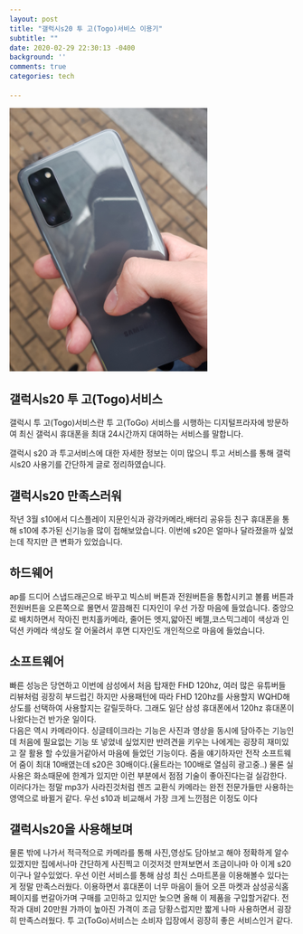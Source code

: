 ```yaml
---
layout: post
title: "갤럭시s20 투 고(Togo)서비스 이용기"
subtitle: ""
date: 2020-02-29 22:30:13 -0400
background: ''
comments: true
categories: tech

---
```


<img src="https://raw.githubusercontent.com/taehoonoh/taehoonoh.github.io/master/img/posts/s20.jpg" width="350px">

## 갤럭시s20 투 고(Togo)서비스

갤럭시 투 고(Togo)서비스란 투 고(ToGo) 서비스를 시행하는 디지털프라자에 방문하여 최신 갤럭시 휴대폰을 최대 24시간까지 대여하는 서비스를 말합니다.

갤럭시 s20 과 투고서비스에 대한 자세한 정보는 이미 많으니 투고 서비스를 통해 갤럭시s20 사용기를 간단하게 글로 정리하였습니다.

## 갤럭시s20 만족스러워

 작년 3월 s10에서 디스플레이 지문인식과 광각카메라,배터리 공유등 친구 휴대폰을 통해 s10에 추가된 신기능을 많이 접해보았습니다. 이번에 s20은 얼마나 달라졌을까 싶었는데 작지만 큰 변화가 있었습니다. 

## 하드웨어

 ap를 드디어 스냅드래곤으로 바꾸고 빅스비 버튼과 전원버튼을 통합시키고 볼륨 버튼과 전원버튼을 오른쪽으로 몰면서 깔끔해진 디자인이 우선 가장 마음에 들었습니다. 중앙으로 배치하면서 작아진 펀치홀카메라, 줄어든 엣지,얇아진 베젤,코스믹그레이 색상과 인덕션 카메라 색상도 잘 어울려서 후면 디자인도 개인적으로 마음에 들었습니다.

## 소프트웨어

빠른 성능은 당연하고 이번에 삼성에서 처음 탑재한 FHD 120hz, 여러 많은 유튜버들 리뷰처럼 굉장히 부드럽긴 하지만 사용패턴에 따라 FHD 120hz를 사용할지 WQHD해상도를 선택하여 사용할지는 갈릴듯하다. 그래도 일단 삼성 휴대폰에서 120hz 휴대폰이 나왔다는건 반가운 일이다.   
다음은 역시 카메라이다. 싱글테이크라는 기능은 사진과 영상을 동시에 담아주는 기능인데 처음에 필요없는 기능 또 넣었네 싶었지만 반려견을 키우는 나에게는 굉장히 재미있고 잘 활용 할 수있을거같아서 마음에 들었던 기능이다. 줌을 얘기하자만 전작 소프트웨어 줌이 최대 10배였는데 s20은 30배이다.(울트라는 100배로 열심히 광고중..) 물론 실사용은 화소때문에 한계가 있지만 이런 부분에서 점점 기술이 좋아진다는걸 실감한다. 이러다가는 정말 mp3가 사라진것처럼 렌즈 교환식 카메라는 완전 전문가들만 사용하는 영역으로 바뀔거 같다. 우선 s10과 비교해서 가장 크게 느낀점은 이정도 이다

## 갤럭시s20을 사용해보며

물론 밖에 나가서 적극적으로 카메라를 통해 사진,영상도 담아보고 해야 정확하게 알수 있겠지만 집에서나마 간단하게 사진찍고 이것저것 만져보면서 조금이나마 아 이게 s20이구나 알수있었다. 우선 이런 서비스를 통해 삼성 최신 스마트폰을 이용해볼수 있다는게 정말 만족스러웠다. 이용하면서 휴대폰이 너무 마음이 들어 오픈 마켓과 삼성공식홈페이지를 번갈아가며 구매를 고민하고 있지만 늦으면 올해 이 제품을 구입할거같다. 전작과 대비 20만원 가까이 높아진 가격이 조금 당황스럽지만 짧게 나마 사용하면서 굉장히 만족스러웠다. 투 고(ToGo)서비스는 소비자 입장에서 굉장히 좋은 서비스인거 같다.